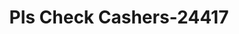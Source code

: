 ---
f_zip-code: 75074
f_state-code: TX
title: Pls Check Cashers-24417
f_phone: 972-422-7434
f_city-only: Plano
f_address: 3300 K Ave Plano
f_location-unique-id: '24417'
slug: pls-check-cashers-24417
updated-on: '2024-05-30T13:46:58.046Z'
created-on: '2024-05-30T13:36:59.803Z'
published-on: '2024-05-30T13:54:32.469Z'
f_city-state: cms/city/plano-tx.md
f_company: cms/company/pls-check-cashers.md
f_state: cms/state/texas.md
layout: '[payday-loan].html'
tags: payday-loan
---
